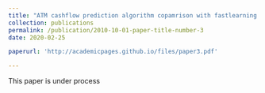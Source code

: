 ```yaml
---
title: "ATM cashflow prediction algorithm copamrison with fastlearning techniques"
collection: publications
permalink: /publication/2010-10-01-paper-title-number-3
date: 2020-02-25

paperurl: 'http://academicpages.github.io/files/paper3.pdf'

---
```

This paper is under process
